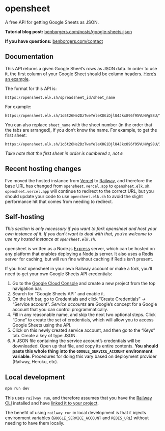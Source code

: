# opensheet

A free API for getting Google Sheets as JSON.

**Tutorial blog post:** [benborgers.com/posts/google-sheets-json](https://benborgers.com/posts/google-sheets-json)

**If you have questions:** [benborgers.com/contact](https://benborgers.com/contact)

## Documentation

This API returns a given Google Sheet’s rows as JSON data. In order to use it, the first column of your Google Sheet should be column headers. [Here’s an example](https://docs.google.com/spreadsheets/d/1o5t26He2DzTweYeleXOGiDjlU4Jkx896f95VUHVgS8U/edit).

The format for this API is:

```
https://opensheet.elk.sh/spreadsheet_id/sheet_name
```

For example:

```
https://opensheet.elk.sh/1o5t26He2DzTweYeleXOGiDjlU4Jkx896f95VUHVgS8U/Test+Sheet
```

You can also replace `sheet_name` with the sheet number (in the order that the tabs are arranged), if you don’t know the name. For example, to get the first sheet:

```
https://opensheet.elk.sh/1o5t26He2DzTweYeleXOGiDjlU4Jkx896f95VUHVgS8U/1
```

_Take note that the first sheet in order is numbered `1`, not `0`._

## Recent hosting changes

I’ve moved the hosted instance from [Vercel](https://vercel.com) to [Railway](https://railway.app), and therefore the base URL has changed from `opensheet.vercel.app` to `opensheet.elk.sh`. `opensheet.vercel.app` will continue to redirect to the correct URL, but you should update your code to use `opensheet.elk.sh` to avoid the slight performance hit that comes from needing to redirect.

## Self-hosting

_This section is only necessary if you want to fork opensheet and host your own instance of it. If you don’t want to deal with that, you’re welcome to use my hosted instance at `opensheet.elk.sh`._

opensheet is written as a Node.js [Express](https://expressjs.com) server, which can be hosted on any platform that enables deploying a Node.js server. It also uses a Redis server for caching, but will run fine without caching if Redis isn’t present.

If you host opensheet in your own Railway account or make a fork, you’ll need to get your own Google Sheets API credentials:

1. Go to the [Google Cloud Console](https://console.cloud.google.com) and create a new project from the top navigation bar.
2. Search for “Google Sheets API” and enable it.
3. On the left bar, go to Credentials and click “Create Credentials” → “Service account”. _Service accounts_ are Google’s concept for a Google account that you can control programmatically.
4. Fill in any reasonable name, and skip the next two optional steps. Click “Done” to create the set of credentials, which will allow you to access Google Sheets using the API.
5. Click on this newly created service account, and then go to the “Keys” tab. Create a key of type JSON.
6. A JSON file containing the service account’s credentials will be downloaded. Open up that file, and copy its entire contents. **You should paste this whole thing into the `GOOGLE_SERVICE_ACCOUNT` environment variable.** Procedures for doing this vary based on deployment provider (Railway, Heroku, etc).

## Local development

```sh
npm run dev
```

This uses `railway run`, and therefore assumes that you have the [Railway CLI](https://docs.railway.app/develop/cli) installed and have [linked it to your project](https://docs.railway.app/develop/cli#link-to-a-project).

The benefit of using `railway run` in local development is that it injects environment variables (`GOOGLE_SERVICE_ACCOUNT` and `REDIS_URL`) without needing to have them locally.
